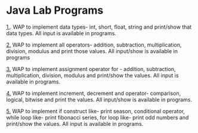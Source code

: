 # Java Lab Programs

[1.](DatatypeEx.java). WAP to implement data types- int, short, float, string and print/show that data types. All input is available in programs.

[2.](OperatorsDemo.java) WAP to implement all operators- addition, subtraction, multiplication, division, modulus and print those values. All input/show is available in programs

[3.](AssignmentoperatorDemo.java) WAP to implement assignment operator for - addition, subtraction, multiplication, division, modulus and print/show the values. All input is available in programs.

[4.](Operators.java) WAP to implement increment, decrement and operator- comparison, logical, bitwise and print the values. All input/show is available in programs.

[5.](ControlFlowDemo.java)  WAP to implement if construct like- print season, conditional operator, while loop like- print fibonacci series, for loop like- print odd numbers and print/show the values. All input is available in programs.
